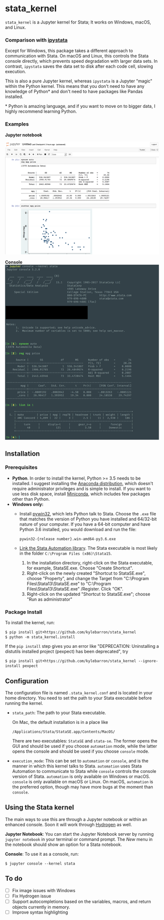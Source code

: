 # stata_kernel

`stata_kernel` is a Jupyter kernel for Stata; It works on Windows, macOS, and
Linux.

### Comparison with [ipystata](https://github.com/TiesdeKok/ipystata)

Except for Windows, this package takes a different approach to communication
with Stata. On macOS and Linux, this controls the Stata console directly, which
prevents speed degradation with larger data sets. In contrast, `ipystata` saves
the data set to disk after each code cell, slowing execution.

This is also a pure Jupyter kernel, whereas `ipystata` is a Jupyter "magic" within the Python kernel. This means that you don't need to have any knowledge of Python* and don't need to have packages like Pandas installed.

\* Python is amazing language, and if you want to move on to bigger data, I highly recommend learning Python.

### Examples

**Jupyter notebook**

![Jupyter Notebook](./img/jupyter_notebook.png)

**Console**
![Jupyter Console](./img/jupyter_console.png)

## Installation

### Prerequisites

- **Python**. In order to install the kernel, Python >= 3.5 needs to be installed. I suggest installing the [Anaconda distribution](https://www.anaconda.com/download/), which doesn't require administrator privileges and is simple to install. If you want to use less disk space, install [Miniconda](https://conda.io/miniconda.html), which includes few packages other than Python.
- **Windows only:**
    - Install [pywin32](https://github.com/mhammond/pywin32/releases/tag/latest), which lets Python talk to Stata. Choose the `.exe` file that matches the version of Python you have installed and 64/32-bit nature of your computer. If you have a 64-bit computer and have Python 3.6 installed, you would download and run the file:

        ```
        pywin32-{release number}.win-amd64-py3.6.exe
        ```
    - [Link the Stata Automation library](https://www.stata.com/automation/#install). The Stata executable is most likely in the folder `C:\Program Files (x86)\Stata15`.

        1. In the installation directory, right-click on the Stata executable, for example, StataSE.exe. Choose "Create Shortcut".
        2. Right-click on the newly created "Shortcut to StataSE.exe", choose "Property", and change the Target from "C:\Program Files\Stata13\StataSE.exe" to "C:\Program Files\Stata13\StataSE.exe" /Register. Click "OK".
        3. Right-click on the updated "Shortcut to StataSE.exe"; choose "Run as administrator"

### Package Install

To install the kernel, run:

```
$ pip install git+https://github.com/kylebarron/stata_kernel
$ python -m stata_kernel.install
```

If the `pip install` step gives you an error like "DEPRECATION: Uninstalling a distutils installed project (pexpect) has been deprecated", try
```
$ pip install git+https://github.com/kylebarron/stata_kernel --ignore-install pexpect
```

## Configuration

The configuration file is named `.stata_kernel.conf` and is located in your home directory. You need to set the path to your Stata executable before running the kernel.

- `stata_path`: The path to your Stata executable.

    On Mac, the default installation is in a place like
    ```
    /Applications/Stata/StataSE.app/Contents/MacOS/
    ```

    There are two executables: `StataSE` and `stata-se`. The former opens the GUI
    and should be used if you choose `automation` mode, while the latter opens the
    console and should be used if you choose `console` mode.

- `execution_mode`: This can be set to `automation` or `console`, and is the manner in which this kernel talks to Stata. `automation` uses Stata Automation to communicate to Stata while `console` controls the console version of Stata. `automation` is only available on Windows or macOS. `console` is only available on macOS or Linux. On macOS, `automation` is the preferred option, though may have more bugs at the moment than `console`.

## Using the Stata kernel

The main ways to use this are through a Jupyter notebook or within an enhanced console. Soon it will work through [Hydrogen](https://github.com/nteract/hydrogen) as well.

**Jupyter Notebook**: You can start the Jupyter Notebook server by running `jupyter notebook` in your terminal or command prompt. The *New* menu in the notebook should show an option for a Stata notebook.

**Console**: To use it as a console, run:
```
$ jupyter console --kernel stata
```

<!-- ## Troubleshooting -->

## To do

- [ ] Fix image issues with Windows
- [ ] Fix Hydrogen issue
- [ ] Support autocompletions based on the variables, macros, and return objects currently in memory.
- [ ] Improve syntax highlighting
